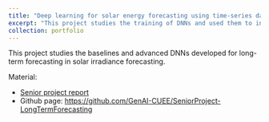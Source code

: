 ```yaml
---
title: "Deep learning for solar energy forecasting using time-series data"
excerpt: "This project studies the training of DNNs and used them to infer solar irradiance from a CUEE Dataset. [Final Report](https://drive.google.com/file/d/12Ymq_RUfx6PuU24alkB63ZFYjn7aUboa/view?usp=sharing) / [Code](https://github.com/GenAI-CUEE/SeniorProject-LongTermForecasting)"
collection: portfolio
---
```


This project studies the baselines and advanced DNNs developed for long-term forecasting in solar irradiance forecasting. 

Material:
- [Senior project report](https://drive.google.com/file/d/12Ymq_RUfx6PuU24alkB63ZFYjn7aUboa/view?usp=sharing) 
- Github page: https://github.com/GenAI-CUEE/SeniorProject-LongTermForecasting
 